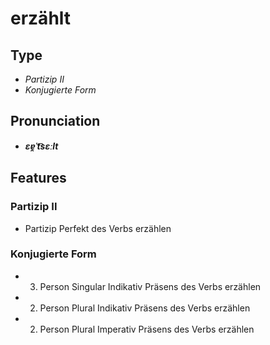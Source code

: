 # erzählt
## Type
- _Partizip II_
- _Konjugierte Form_
## Pronunciation
- **_ɛɐ̯ˈt͡sɛːlt_**
## Features
### Partizip II
-  Partizip Perfekt des Verbs erzählen
### Konjugierte Form
- 3. Person Singular Indikativ Präsens des Verbs erzählen
- 2. Person Plural Indikativ Präsens des Verbs erzählen
- 2. Person Plural Imperativ Präsens des Verbs erzählen
